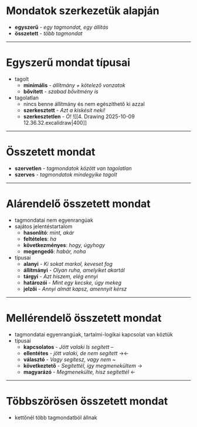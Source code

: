 # Mondatok szerkezetük alapján
- **egyszerű** - *egy tagmondat, egy állítás*
- **összetett** - *több tagmondat*
___
# Egyszerű mondat típusai
- tagolt
	- **minimális** - *állítmány + kötelező vonzatok*
	- **bővített** - *szabad bővítmény is*
- tagolatlan
	- nincs benne állítmány és nem egészíthető ki azzal
	- **szerkesztett** - *Azt a kiskésit neki!*
	- **szerkesztetlen** - *Ó!*
![[4. Drawing 2025-10-09 12.36.32.excalidraw|400]]
___
# Összetett mondat
- **szervetlen** - *tagmondatok között van tagolatlan*
- **szerves** - *tagmondatok mindegyike tagolt*
___
# Alárendelő összetett mondat
- tagmondatai nem egyenrangúak
- sajátos jelentéstartalom
	- **hasonlító**: *mint, akár*
	- **feltételes**: *ha*
	- **következményes**: *hogy, úgyhogy*
	- **megengedő**: *habár, noha*
- típusai
	- **alanyi** - *Ki sokat markol, keveset fog*
	- **állítmányi** - *Olyan ruha, amelyiket akartál*
	- **tárgyi** - *Azt hiszem, elég ennyi*
	- **határozói** - *Mint egy kecske, úgy mekeg*
	- **jelzői** - *Annyi almát kapsz, amennyit kérsz*
___
# Mellérendelő összetett mondat
- tagmondatai egyenrangúak, tartalmi-logikai kapcsolat van köztük
- típusai
	- **kapcsolatos** - *Jött valaki ls segített* –
	- **ellentétes** - *jött valaki, de nem segített* →←
	- **választó** - *Vagy segítesz, vagy nem* ~
	- **következtető** - *Segítettél, így megmenekültem* →
	- **magyarázó** - *Megmenekülte, hisz segítettél*  ←
___
# Többszörösen összetett mondat
- kettőnél több tagmondatból állnak